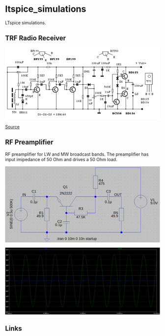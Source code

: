 # ltspice_simulations
LTspice simulations.

## TRF Radio Receiver

![Circuit](https://raw.githubusercontent.com/4x1md/ltspice_simulations/master/images/trf_receiver.gif)

[Source](http://radiosparks.com/schematics.asp?UID=radio+receivers+-+trf)

## RF Preamplifier

RF preamplifier for LW and MW broadcast bands. The preamplifier has input imipedance of 50 Ohm and drives a 50 Ohm load.

![Circuit](https://raw.githubusercontent.com/4x1md/ltspice_simulations/master/images/rf_preamp_schematic.png)

![Simulation](https://raw.githubusercontent.com/4x1md/ltspice_simulations/master/images/rf_preamp_output.png)

## Links


